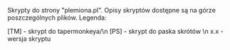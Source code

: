 Skrypty do strony "plemiona.pl". 
Opisy skryptów dostępne są na górze poszczególnych plików. 
Legenda:

[TM] - skrypt do tapermonkeya/\n
[PS] - skrypt do paska skrótów \n
x.x - wersja skryptu

